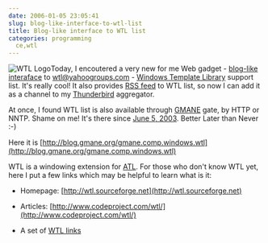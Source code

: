 ```yaml
---
date: 2006-01-05 23:05:41
slug: blog-like-interface-to-wtl-list
title: Blog-like interface to WTL list
categories: programming
  ce,wtl
---
```


![WTL Logo](/images/logos/wtl-logo.jpg)Today, I encoutered a very new for me Web gadget - [blog-like interaface](http://blog.gmane.org/gmane.comp.windows.wtl) to [wtl@yahoogroups.com](http://groups.yahoo.com/group/wtl) - [Windows Template Library](http://wtl.sourceforge.net) support list. It's really cool! It also provides [RSS feed](http://rss.gmane.org/gmane.comp.windows.wtl) to WTL list, so now I can add it as a channel to my [Thunderbird](http://www.thunderbird.pl) aggregator.





At once, I found WTL list is also available through [GMANE](http://gmane.org) gate, by HTTP or NNTP. Shame on me! It's there since [June 5, 2003](http://thread.gmane.org/gmane.announce/1745). Better Later than Never :-)





Here it is [http://blog.gmane.org/gmane.comp.windows.wtl](http://blog.gmane.org/gmane.comp.windows.wtl)






WTL is a windowing extension for [ATL](http://msdn.microsoft.com/library/default.asp?url=/library/en-us/vccore/html/_atl_ATL_Article_Overview.asp). For those who don't know WTL yet, here I put a few links which may be helpful to learn what is it:




  * Homepage: [http://wtl.sourceforge.net](http://wtl.sourceforge.net)


  * Articles: [http://www.codeproject.com/wtl/](http://www.codeproject.com/wtl/)


  * A set of [WTL links](http://www.pocketpcdn.com/forum/viewtopic.php?t=5512)



